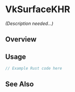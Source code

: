 # VkSurfaceKHR

*(Description needed...)*

## Overview

## Usage

```rust
// Example Rust code here
```

## See Also

